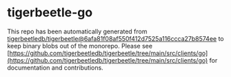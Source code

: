 # tigerbeetle-go
This repo has been automatically generated from [tigerbeetledb/tigerbeetle@6afa81f08af550f412d7525a116ccca27b8574ee](https://github.com/tigerbeetledb/tigerbeetle/commit/6afa81f08af550f412d7525a116ccca27b8574ee) to keep binary blobs out of the monorepo. Please see [https://github.com/tigerbeetledb/tigerbeetle/tree/main/src/clients/go](https://github.com/tigerbeetledb/tigerbeetle/tree/main/src/clients/go) for documentation and contributions.
